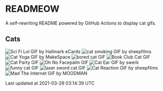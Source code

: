 # READMEOW

A self-rewriting README powered by GitHub Actions to display cat gifs.

## Cats

![Sci Fi Lol GIF by Hallmark eCards](https://media3.giphy.com/media/BzyTuYCmvSORqs1ABM/200.gif?cid=a0cc1d54or3iox4zz0iw8s6ki1giw6ev6rcg15hnu2yqurrb&rid=200.gif)
![cat smoking GIF by sheepfilms](https://media2.giphy.com/media/3o6Zt481isNVuQI1l6/200.gif?cid=a0cc1d54or3iox4zz0iw8s6ki1giw6ev6rcg15hnu2yqurrb&rid=200.gif)
![Cat Yoga GIF by MakeSpace](https://media0.giphy.com/media/xUPGcyi4YxcZp8dWZq/200.gif?cid=a0cc1d54or3iox4zz0iw8s6ki1giw6ev6rcg15hnu2yqurrb&rid=200.gif)
![bored cat GIF](https://media0.giphy.com/media/mlvseq9yvZhba/200.gif?cid=a0cc1d54or3iox4zz0iw8s6ki1giw6ev6rcg15hnu2yqurrb&rid=200.gif)
![Book Club Cat GIF](https://media4.giphy.com/media/1iu8uG2cjYFZS6wTxv/200.gif?cid=a0cc1d54or3iox4zz0iw8s6ki1giw6ev6rcg15hnu2yqurrb&rid=200.gif)
![Cat Party GIF](https://media2.giphy.com/media/jpbnoe3UIa8TU8LM13/200.gif?cid=a0cc1d54or3iox4zz0iw8s6ki1giw6ev6rcg15hnu2yqurrb&rid=200.gif)
![Oh No Facepalm GIF](https://media2.giphy.com/media/yFQ0ywscgobJK/200.gif?cid=a0cc1d54or3iox4zz0iw8s6ki1giw6ev6rcg15hnu2yqurrb&rid=200.gif)
![Cat Ear GIF by swerk](https://media2.giphy.com/media/MCfhrrNN1goH6/200.gif?cid=a0cc1d54or3iox4zz0iw8s6ki1giw6ev6rcg15hnu2yqurrb&rid=200.gif)
![funny cat GIF](https://media0.giphy.com/media/13CoXDiaCcCoyk/200.gif?cid=a0cc1d54or3iox4zz0iw8s6ki1giw6ev6rcg15hnu2yqurrb&rid=200.gif)
![laser sword cat GIF](https://media4.giphy.com/media/q1MeAPDDMb43K/200.gif?cid=a0cc1d54or3iox4zz0iw8s6ki1giw6ev6rcg15hnu2yqurrb&rid=200.gif)
![Cat Reaction GIF by sheepfilms](https://media0.giphy.com/media/1KoN1DMBnCMWk/200.gif?cid=a0cc1d54or3iox4zz0iw8s6ki1giw6ev6rcg15hnu2yqurrb&rid=200.gif)
![Mad The Internet GIF by MOODMAN](https://media1.giphy.com/media/VbnUQpnihPSIgIXuZv/200.gif?cid=a0cc1d54or3iox4zz0iw8s6ki1giw6ev6rcg15hnu2yqurrb&rid=200.gif)


Last updated at 2021-03-29 03:14:39 UTC